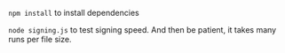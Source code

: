 `npm install` to install dependencies

`node signing.js` to test signing speed. And then be patient, it takes many
runs per file size.
